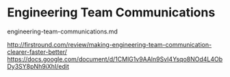  # Engineering Team Communications

engineering-team-communications.md

http://firstround.com/review/making-engineering-team-communication-clearer-faster-better/
https://docs.google.com/document/d/1CMlG1v9AAln9SvI4Ysqo8NOd4L4ObDy3SY8pNh9iXhI/edit
